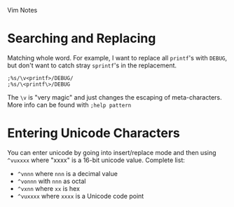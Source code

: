 Vim Notes

# Searching and Replacing

Matching whole word.  For example, I want to replace all `printf`'s with
`DEBUG`, but don't want to catch stray `sprintf`'s in the replacement.  

```
;%s/\v<printf>/DEBUG/
;%s/\<printf\>/DEBUG
```

The `\v` is "very magic" and just changes the escaping of meta-characters.  More
info can be found with `;help pattern`

# Entering Unicode Characters
 You can enter unicode by going into insert/replace mode and then using
 `^vuxxxx` where "xxxx" is a 16-bit unicode value.  Complete list:
 * `^vnnn` where `nnn` is a decimal value
 * `^vonnn` with `nnn` as octal
 * `^vxnn` where `xx` is hex
 * `^vuxxxx` where `xxxx` is a Unicode code point

